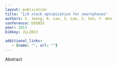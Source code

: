 ```yaml
---
layout: publication
title: "I/O stack optimization for smartphones"
authors: S. Jeong, K. Lee, S. Lee, S. Son, Y. Won
conference: USENIX
year: 2013
bibkey: JLL2013

additional_links:
   - {name: "", url: ""}
---
```

Abstract
